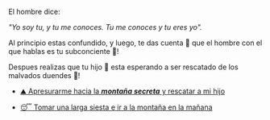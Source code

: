 El hombre dice:

_"Yo soy tu, y tu me conoces. Tu me conoces y tu eres yo"._

Al principio estas confundido, y luego, te das cuenta 🤯 que el hombre con el que hablas es tu subconciente 🧠!

Despues realizas que tu hijo 👦 esta esperando a ser rescatado de los malvados duendes 👺!

- [⛰️ Apresurarme hacia la **_montaña secreta_** y rescatar a mi hijo](../4/2.md)

- [😴 Tomar una larga siesta e ir a la montaña en la mañana](1-BC.md)

